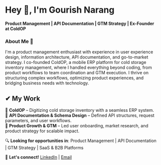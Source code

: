 # Hey 👋, I'm Gourish Narang  
**Product Management | API Documentation | GTM Strategy | Ex-Founder at ColdOP**  

<div>
 <h3> About Me 🚀 </h3>
I'm a product management enthusiast with experience in user experience design, information architecture, API documentation, and go-to-market strategy.  
I co-founded ColdOP, a mobile ERP platform for cold storage inventory management, where I handled everything beyond coding, from product workflows to team coordination and GTM execution.  
I thrive on structuring complex workflows, optimizing product experiences, and bridging business needs with technology.  
</div>


## ✔ My Work  
📌 **ColdOP** – Digitizing cold storage inventory with a seamless ERP system.  
📌 **API Documentation & Schema Design** – Defined API structures, request parameters, and user workflows.  
📌 **Product Growth & GTM** – Led user onboarding, market research, and product strategy for scalable impact.  

🔍 **Looking for opportunities in**: Product Management | API Documentation | GTM Strategy | SaaS & B2B Platforms  

📩 **Let's connect!** [LinkedIn](https://linkedin.com/in/gourishnarang) | [Email](mailto:gourishnarang.work@gmail.com)
